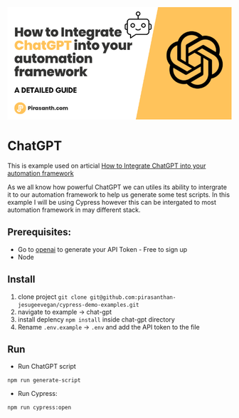  <p align="center">
  <img src="../../assets/ChatGPT.png" /> 
 </p>
 
 # ChatGPT
 
 This is example used on articial [How to Integrate ChatGPT into your automation framework](https://pirasanth.com/blog/how-to-integrate-chatgpt-into-your-automation-framework)
 
As we all know how powerful ChatGPT we can utiles its ability to intergrate it to our automation framework to help us generate some test scripts. 
In this example I will be using Cypress however this can be intergated to most automation framework in may different stack.

## Prerequisites:

- Go to [openai](https://platform.openai.com/account/api-keys) to generate your API Token - Free to sign up
- Node

## Install

1. clone project `git clone git@github.com:pirasanthan-jesugeevegan/cypress-demo-examples.git`
2. navigate to example -> chat-gpt
3. install deplency `npm install` inside chat-gpt directory
4. Rename `.env.example` -> `.env` and add the API token to the file

## Run

- Run ChatGPT script

```
npm run generate-script
```

- Run Cypress:

```
npm run cypress:open
```
